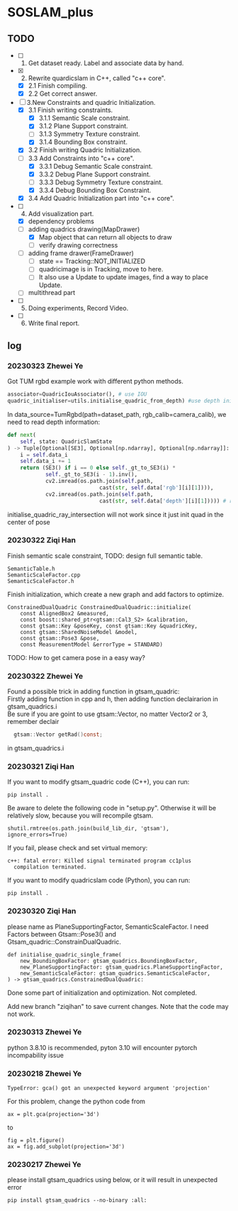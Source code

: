 # SOSLAM_plus

## TODO

- [ ] 1. Get dataset ready. Label and associate data by hand.
- [x] 2. Rewrite quardicslam in C++, called "c++ core".
    - [x] 2.1 Finish compiling.
    - [x] 2.2 Get correct answer.
- [ ] 3.New Constraints and quadric Initialization.
    - [x] 3.1 Finish writing constraints.
         - [x] 3.1.1 Semantic Scale constraint.
         - [X] 3.1.2 Plane Support constraint.
         - [ ] 3.1.3 Symmetry Texture constraint.
         - [x] 3.1.4 Bounding Box constraint.    
    - [x] 3.2 Finish writing Quadric Initialization.
    - [ ] 3.3 Add Constraints into "c++ core".
         - [x] 3.3.1 Debug Semantic Scale constraint.
         - [X] 3.3.2 Debug Plane Support constraint.
         - [ ] 3.3.3 Debug Symmetry Texture constraint.
         - [x] 3.3.4 Debug Bounding Box Constraint.  
    - [x] 3.4 Add Quadric Initialization part into "c++ core".
- [ ] 4. Add visualization part.
    - [x] dependency problems
    - [ ] adding quadrics drawing(MapDrawer)
        - [x] Map object that can return all objects to draw
        - [ ] verify drawing correctness
    - [ ] adding frame drawer(FrameDrawer)
        - [ ] state == Tracking::NOT_INITIALIZED
        - [ ] quadricimage is in Tracking, move to here. 
        - [ ] It also use a Update to update images, find a way to place Update.
    - [ ] multithread part
- [ ] 5. Doing experiments, Record Video.
- [ ] 6. Write final report.
 


## log  

### 20230323  Zhewei Ye  
Got TUM rgbd example work with different python methods.  
```python
associator=QuadricIouAssociator(), # use IOU
quadric_initialiser=utils.initialise_quadric_from_depth) #use depth init
```
In data_source=TumRgbd(path=dataset_path, rgb_calib=camera_calib), we need to read depth information:
```python
def next(
    self, state: QuadricSlamState
) -> Tuple[Optional[SE3], Optional[np.ndarray], Optional[np.ndarray]]:
    i = self.data_i
    self.data_i += 1
    return (SE3() if i == 0 else self._gt_to_SE3(i) *
            self._gt_to_SE3(i - 1).inv(),
            cv2.imread(os.path.join(self.path,
                             cast(str, self.data['rgb'][i][1]))), 
            cv2.imread(os.path.join(self.path,
                             cast(str, self.data['depth'][i][1])))) # return depth information read in file
```
initialise_quadric_ray_intersection will not work since it just init quad in the center of pose

### 20230322  Ziqi Han

Finish semantic scale constraint, TODO: design full semantic table.

```shell
SemanticTable.h
SemanticScaleFactor.cpp
SemanticScaleFactor.h
```

Finish initialization, which create a new graph and add factors to optimize.

```shell
ConstrainedDualQuadric ConstrainedDualQuadric::initialize(
    const AlignedBox2 &measured,
    const boost::shared_ptr<gtsam::Cal3_S2> &calibration,
    const gtsam::Key &poseKey, const gtsam::Key &quadricKey,
    const gtsam::SharedNoiseModel &model,
    const gtsam::Pose3 &pose,
    const MeasurementModel &errorType = STANDARD)
```

TODO: How to get camera pose in a easy way?

### 20230322  Zhewei Ye  

Found a possible trick in adding function in gtsam_quadric:  
Firstly adding function in cpp and h, then adding function declairarion in gtsam_quadrics.i  
Be sure if you are goint to use gtsam::Vector, no matter Vector2 or 3, remember declair  

```c
  gtsam::Vector getRad()const;
```
in gtsam_quadrics.i  

### 20230321  Ziqi Han

If you want to modify gtsam_quadric code (C++), you can run:

```shell
pip install .
```

Be aware to delete the following code in "setup.py". Otherwise it will be relatively slow, because you will recompile gtsam.

```shell
shutil.rmtree(os.path.join(build_lib_dir, 'gtsam'), ignore_errors=True)

```

If you fail, please check and set virtual memory:


```shell
c++: fatal error: Killed signal terminated program cc1plus
  compilation terminated.
```


If you want to modify quadricslam code (Python), you can run:

```shell
pip install .
```

### 20230320  Ziqi Han

please name as PlaneSupportingFactor, SemanticScaleFactor. I need Factors between Gtsam::Pose3() 
and Gtsam_quadric::ConstrainDualQuadric.

```shell
def initialise_quadric_single_frame(
    new_BoundingBoxFactor: gtsam_quadrics.BoundingBoxFactor,
    new_PlaneSupportingFactor: gtsam_quadrics.PlaneSupportingFactor,
    new_SemanticScaleFactor: gtsam_quadrics.SemanticScaleFactor,
) -> gtsam_quadrics.ConstrainedDualQuadric:
```

Done some part of initialization and optimization. Not completed.

Add new branch "ziqihan" to save current changes. Note that the code may not work.

### 20230313  Zhewei Ye

python 3.8.10 is recommended, pyton 3.10 will encounter pytorch incompability issue  

### 20230218  Zhewei Ye


```
TypeError: gca() got an unexpected keyword argument 'projection'
```

For this problem, change the python code from  

```
ax = plt.gca(projection='3d')
```

to  

```
fig = plt.figure()
ax = fig.add_subplot(projection='3d')
```

### 20230217  Zhewei Ye

please install gtsam_quadrics using below, or it will result in unexpected error 

```shell
pip install gtsam_quadrics --no-binary :all:  
```

